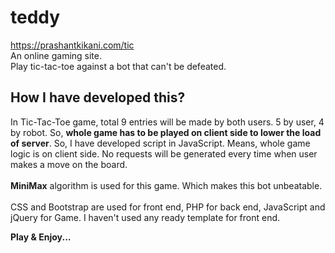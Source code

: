# teddy
https://prashantkikani.com/tic <br />
An online gaming site. <br />
Play tic-tac-toe against a bot that can't be defeated.<br />

## How I have developed this?
In Tic-Tac-Toe game, total 9 entries will be made by both users. 5 by user, 4 by robot. So, <b>whole game has to be played on client side to lower the load of server</b>. So, I have developed script in JavaScript. Means, whole game logic is on client side. No requests will be generated every time when user makes a move on the board. <br/><br/>
<b>MiniMax</b> algorithm is used for this game. Which makes this bot unbeatable.<br/><br/>
CSS and Bootstrap are used for front end, PHP for back end, JavaScript and jQuery for Game. I haven't used any ready template for front end.<br/>

<b>Play & Enjoy...</b>
